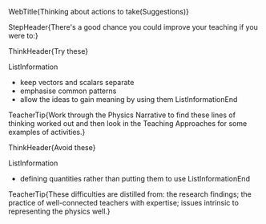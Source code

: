 WebTitle{Thinking about actions to take(Suggestions)}

StepHeader{There's a good chance you could improve your teaching if you were to:}

ThinkHeader{Try these}

ListInformation
- keep vectors and scalars separate
- emphasise common patterns
- allow the ideas to gain meaning by using them
ListInformationEnd

TeacherTip{Work through the Physics Narrative to find these lines of thinking worked out and then look in the Teaching Approaches for some examples of activities.}

ThinkHeader{Avoid these}

ListInformation
- defining quantities rather than putting them to use
ListInformationEnd

TeacherTip{These difficulties are distilled from: the research findings; the practice of well-connected teachers with expertise; issues intrinsic to representing the physics well.}

